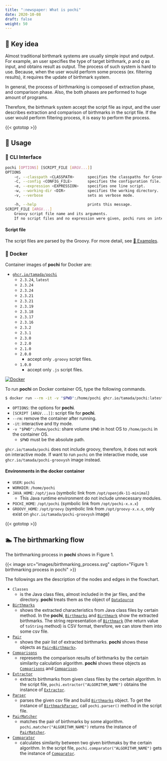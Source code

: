 ```yaml
---
title: ":newspaper: What is pochi"
date: 2020-10-08
draft: false
weight: 50
---
```


## :key: Key idea

Almost traditional birthmark systems are usually simple input and output.
For example, an user specifies the type of target birthmark, $p$ and $q$ as input, and obtains result as output.
The process of such system is hard to use.
Because, when the user would perform some process (ex. filtering results), it requires the update of birthmark system.

In general, the process of birthmarking is composed of extraction phase, and comparison phase.
Also, the both phases are performed to huge amount of programs.

Therefore, the birthmark system accept the script file as input, and the user describes extraction and comparison of birthmarks in the script file.
If the user would perform filtering process, it is easy to perform the process.

{{< gototop >}}

## :fork_and_knife: Usage

### :runner: CLI Interface

```sh
pochi [OPTIONS] [SCRIPT_FILE [ARGV...]]
OPTIONS
    -c, --classpath <CLASSPATH>      specifies the classpaths for Groovy (JVM) separated with colon (:).
    -C, --config <CONFIG_FILE>       specifies the configuration file.
    -e, --expression <EXPRESSION>    specifies one line script.
    -w, --working-dir <DIR>          specifies the working directory.
    -v, --verbose                    sets as verbose mode.

    -h, --help                       prints this message.
SCRIPT_FILE [ARGV...]
    Groovy script file name and its arguments.
    If no script files and no expression were given, pochi runs on interactive mode.
```

#### Script file

The script files are parsed by the Groovy.
For more detail, see [:ant: Examples](../examples).

### :whale: Docker

Container images of **pochi** for Docker are:

* [`ghcr.io/tamada/pochi`](https://github.com/users/tamada/packages/container/package/pochi)
    * `2.3.24`, `latest`
    * `2.3.24`
    * `2.3.24`
    * `2.3.21`
    * `2.3.21`
    * `2.3.19`
    * `2.3.18`
    * `2.3.17`
    * `2.3.16`
    * `2.3.2`
    * `2.3.1`
    * `2.3.0`
    * `2.2.0`
    * `2.1.0`
    * `2.0.0`
        * accept only `.groovy` script files.
    * `1.0.0`
        * accept only `.js` script files.

[![Docker](https://img.shields.io/badge/Docker-ghcir.io%2Ftamada%2Fpochi%3A2.3.24-blue?logo=docker)](https://github.com/users/tamada/packages/container/package/pochi)

To run **pochi** on Docker container OS, type the following commands.

```sh
$ docker run --rm -it -v "$PWD":/home/pochi ghcr.io/tamada/pochi:latest [OPTIONS] [SCRIPT [ARGV...]]
```

* `OPTIONS`: the options for **pochi**.
* `[SCRIPT [ARGV...]]`: script file for **pochi**.
* `--rm`: remove the container after running.
* `-it`: interactive and tty mode.
* `-v "$PWD":/home/pochi`: share volume `$PWD` in host OS to `/home/pochi` in the container OS.
    * `$PWD` must be the absolute path.

`ghcr.io/tamada/pochi` does not include groovy, therefore, it does not work on interactive mode.
If want to run `pochi` on the interactive mode, use `ghcr.io/tamada/pochi-groovysh` image instead.

#### Environments in the docker container

* `USER`: `pochi`
* `WORKDIR`: `/home/pochi`
* `JAVA_HOME`: `/opt/java` (symbolic link from `/opt/openjdk-11-minimal`)
    * This Java runtime environment do not include unnecessary modules.
* `POCHI_HOME`: `/opt/pochi` (symbolic link from `/opt/pochi-x.x.x`)
* `GROOVY_HOME`: `/opt/groovy` (symbolic link from `/opt/groovy-x.x.x`, only exist on `ghcr.io/tamada/pochi-groovysh` image)

{{< gototop >}}

## :swimmer: The birthmarking flow

The birthmarking process in **pochi** shows in Figure 1.

{{< image src="images/birthmarking_process.svg" caption="Figure 1: birthmarking process in pochi" >}}

The followings are the description of the nodes and edges in the flowchart.

* `Classes`
    * is the Java class files, almost included in the jar files, and the directory.
      **pochi** treats them as the object of [`DataSource`](../apidocs/jp.cafebabe.kunai/jp/cafebabe/kunai/source/DataSource.html)
* [`Birthmarks`]((../apidocs/jp.cafebabe.birthmarks/jp/cafebabe/birthmarks/entities/Birthmarks.html))
    * shows the extracted characteristics from Java class files by certain method.
      In the **pochi**, [`Birthmarks`](../apidocs/jp.cafebabe.birthmarks/jp/cafebabe/birthmarks/entities/Birthmarks.html) and [`Birthmark`](../apidocs/jp.cafebabe.birthmarks/jp/cafebabe/birthmarks/entities/Birthmark.html) show the extracted birthmarks.
      The string representation of [`Birthmark`](../apidocs/jp.cafebabe.birthmarks/jp/cafebabe/birthmarks/entities/Birthmark.html) (the return value of `toString` method) is CSV format, therefore, we can store them into some csv file.
* [`Pair`](../apidocs/jp.cafebabe.birthmarks/jp/cafebabe/birthmarks/entities/Pair.html)
    * shows the pair list of extracted birthmarks.
      **pochi** shows these objects as [`Pair<Birthmark>`](../apidocs/jp.cafebabe.birthmarks/jp/cafebabe/birthmarks/entities/Pair.html).
* [`Comparisons`](../apidocs/jp.cafebabe.birthmarks/jp/cafebabe/birthmarks/comparators/Comparisons.html)
    * represents the comparison results of birthmarks by the certain similarity calculation algorithm.
      **pochi** shows these objects as [`Comparisons`](../apidocs/jp.cafebabe.birthmarks/jp/cafebabe/birthmarks/comparators/Comparisons.html) and [`Comparison`](../apidocs/jp.cafebabe.birthmarks/jp/cafebabe/birthmarks/comparators/Comparison.html).
* [`Extractor`](../apidocs/jp.cafebabe.birthmarks/jp/cafebabe/birthmarks/extractors/Extractor.html)
    * extracts birthmarks from given class files by the certain algorithm.
      In the script file, `pochi.extractor("ALGORITHM_NAME")` obtains the instance of [`Extractor`](../apidocs/jp.cafebabe.birthmarks/jp/cafebabe/birthmarks/extractors/Extractor.html).
* [`Parser`](../apidocs/jp.cafebabe.birthmarks/jp/cafebabe/birthmarks/BirthmarkParser.html)
    * parses the given csv file and build [`Birthmarks`](../apidocs/jp.cafebabe.birthmarks/jp/cafebabe/birthmarks/entities/Birthmarks.html) object.
      To get the instance of [`BirthmarkParser`](../apidocs/jp.cafebabe.birthmarks/jp/cafebabe/birthmarks/BirthmarkParser.html), call `pochi.parser()` method in the script file.
* [`PairMatcher`](../apidocs/jp.cafebabe.birthmarks/jp/cafebabe/birthmarks/pairs/PairMatcher.html)
    * matches the pair of birthmarks by some algorithm.
      `pochi.matcher("ALGORITHM_NAME")` returns the instance of [`PairMatcher`](../apidocs/jp.cafebabe.birthmarks/jp/cafebabe/birthmarks/pairs/PairMatcher.html).
* [`Comparator`](../apidocs/jp.cafebabe.birthmarks/jp/cafebabe/birthmarks/comparators/Comparator.html)
    * calculates similarity between two given birthmaks by the certain algorithm.
      In the script file, `pochi.comparator("ALGORITHM_NAME")` gets the instance of [`Comparator`](../apidocs/jp.cafebabe.birthmarks/jp/cafebabe/birthmarks/comparators/Comparator.html).
